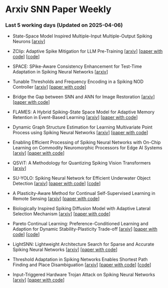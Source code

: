 # Arxiv SNN Paper Weekly


 ### **Last 5 working days (Updated on 2025-04-06)** 


- State-Space Model Inspired Multiple-Input Multiple-Output Spiking Neurons [[arxiv](https://arxiv.org/abs/2504.02591)]

- ZClip: Adaptive Spike Mitigation for LLM Pre-Training [[arxiv](https://arxiv.org/abs/2504.02507)] [[paper with code](https://paperswithcode.com/paper/zclip-adaptive-spike-mitigation-for-llm-pre)] [[code](https://github.com/bluorion-com/ZClip)]

- SPACE: SPike-Aware Consistency Enhancement for Test-Time Adaptation in Spiking Neural Networks [[arxiv](https://arxiv.org/abs/2504.02298)]

- Tunable Thresholds and Frequency Encoding in a Spiking NOD Controller [[arxiv](https://arxiv.org/abs/2504.01878)] [[paper with code](https://paperswithcode.com/paper/tunable-thresholds-and-frequency-encoding-in)]

- Bridge the Gap between SNN and ANN for Image Restoration [[arxiv](https://arxiv.org/abs/2504.01755)] [[paper with code](https://paperswithcode.com/paper/bridge-the-gap-between-snn-and-ann-for-image)]

- FLAMES: A Hybrid Spiking-State Space Model for Adaptive Memory Retention in Event-Based Learning [[arxiv](https://arxiv.org/abs/2504.01257)] [[paper with code](https://paperswithcode.com/paper/flames-a-hybrid-spiking-state-space-model-for)]

- Dynamic Graph Structure Estimation for Learning Multivariate Point Process using Spiking Neural Networks [[arxiv](https://arxiv.org/abs/2504.01246)] [[paper with code](https://paperswithcode.com/paper/dynamic-graph-structure-estimation-for)]

- Enabling Efficient Processing of Spiking Neural Networks with On-Chip Learning on Commodity Neuromorphic Processors for Edge AI Systems [[arxiv](https://arxiv.org/abs/2504.00957)] [[paper with code](https://paperswithcode.com/paper/enabling-efficient-processing-of-spiking)]

- QSViT: A Methodology for Quantizing Spiking Vision Transformers [[arxiv](https://arxiv.org/abs/2504.00948)]

- SU-YOLO: Spiking Neural Network for Efficient Underwater Object Detection [[arxiv](https://arxiv.org/abs/2503.24389)] [[paper with code](https://paperswithcode.com/paper/su-yolo-spiking-neural-network-for-efficient)] [[code](https://github.com/lwxfight/snn-underwater)]

- A Plasticity-Aware Method for Continual Self-Supervised Learning in Remote Sensing [[arxiv](https://arxiv.org/abs/2503.24088)] [[paper with code](https://paperswithcode.com/paper/a-plasticity-aware-method-for-continual-self)]

- Biologically Inspired Spiking Diffusion Model with Adaptive Lateral Selection Mechanism [[arxiv](https://arxiv.org/abs/2503.23767)] [[paper with code](https://paperswithcode.com/paper/biologically-inspired-spiking-diffusion-model)]

- Pareto Continual Learning: Preference-Conditioned Learning and Adaption for Dynamic Stability-Plasticity Trade-off [[arxiv](https://arxiv.org/abs/2503.23390)] [[paper with code](https://paperswithcode.com/paper/pareto-continual-learning-preference)] [[code](https://github.com/laisong-22004009/paretocl)]

- LightSNN: Lightweight Architecture Search for Sparse and Accurate Spiking Neural Networks [[arxiv](https://arxiv.org/abs/2503.21846)] [[paper with code](https://paperswithcode.com/paper/lightsnn-lightweight-architecture-search-for)]

- Threshold Adaptation in Spiking Networks Enables Shortest Path Finding and Place Disambiguation [[arxiv](https://arxiv.org/abs/2503.21795)] [[paper with code](https://paperswithcode.com/paper/threshold-adaptation-in-spiking-networks)] [[code](https://github.com/dietriro/neuroseq)]

- Input-Triggered Hardware Trojan Attack on Spiking Neural Networks [[arxiv](https://arxiv.org/abs/2503.21793)] [[paper with code](https://paperswithcode.com/paper/input-triggered-hardware-trojan-attack-on)]

